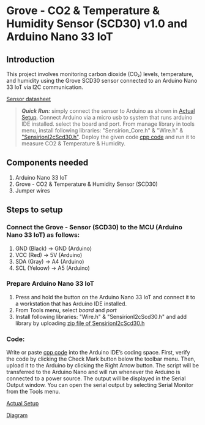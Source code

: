 # Grove - CO2 & Temperature & Humidity Sensor (SCD30) v1.0 and Arduino Nano 33 IoT

## Introduction
This project involves monitoring carbon dioxide (CO₂) levels, temperature, and humidity using the Grove SCD30 sensor connected to an Arduino Nano 33 IoT via I2C communication.

[Sensor datasheet](https://github.com/mrsoheilnezakat/Sensors/blob/main_branch/Grove%20-%20CO2%20%26%20Temperature%20%26%20Humidity%20Sensor%20(SCD30)/CO2%20%26%20Temperature%20%26%20Humidity%20Sensor%20(SCD30)%20v1.0.pdf)



> **_Quick Run:_** simply connect the sensor to Arduino as shown in [Actual Setup](https://github.com/mrsoheilnezakat/Sensors/blob/main_branch/Grove%20-%20CO2%20%26%20Temperature%20%26%20Humidity%20Sensor%20(SCD30)/Images/Actual%20setup.jpg). Connect Arduino via a micro usb to system that runs arduino IDE installed. select the board and port. From manage library in tools menu, install following libraries: "Sensirion_Core.h" & "Wire.h" & ["SensirionI2cScd30.h"](https://github.com/mrsoheilnezakat/Sensors/blob/main_branch/Grove%20-%20CO2%20%26%20Temperature%20%26%20Humidity%20Sensor%20(SCD30)/arduino-i2c-scd30-master.zip). Deploy the given code [cpp code](https://github.com/mrsoheilnezakat/Sensors/blob/main_branch/Grove%20-%20CO2%20%26%20Temperature%20%26%20Humidity%20Sensor%20(SCD30)/main.cpp) and run it to measure CO2 & Temperature & Humidity.


## Components needed
1. Arduino Nano 33 IoT
2. Grove - CO2 & Temperature & Humidity Sensor (SCD30)
3. Jumper wires

## Steps to setup

### Connect the Grove - Sensor (SCD30) to the MCU (Arduino Nano 33 IoT) as follows:
1. GND (Black) → GND (Arduino)
2. VCC (Red) → 5V (Arduino)
3. SDA (Gray) → A4 (Arduino)
4. SCL (Yeloow) → A5 (Arduino)

### Prepare Arduino Nano 33 IoT
1. Press and hold the button on the Arduino Nano 33 IoT and connect it to a workstation that has Arduino IDE installed.
2. From Tools menu, select *board* and *port*
3. Install following libraries: "Wire.h" & "SensirionI2cScd30.h" and add library by uploading [zip file of SensirionI2cScd30.h](https://github.com/mrsoheilnezakat/Sensors/blob/main_branch/Grove%20-%20CO2%20%26%20Temperature%20%26%20Humidity%20Sensor%20(SCD30)/arduino-i2c-scd30-master.zip)


### Code:
Write or paste [cpp code](https://github.com/mrsoheilnezakat/Sensors/blob/main_branch/Grove%20-%20CO2%20%26%20Temperature%20%26%20Humidity%20Sensor%20(SCD30)/main.cpp) into the Arduino IDE’s coding space. First, verify the code by clicking the Check Mark button below the toolbar menu. Then, upload it to the Arduino by clicking the Right Arrow button. The script will be transferred to the Arduino Nano and will run whenever the Arduino is connected to a power source. The output will be displayed in the Serial Output window. You can open the serial output by selecting Serial Monitor from the Tools menu.

[Actual Setup](https://github.com/mrsoheilnezakat/Sensors/blob/main_branch/Grove%20-%20CO2%20%26%20Temperature%20%26%20Humidity%20Sensor%20(SCD30)/Images/Actual%20setup.jpg)

[Diagram](https://github.com/mrsoheilnezakat/Sensors/blob/main_branch/HAOSHI-101%20ph%20Probe/images/diagram.png)

